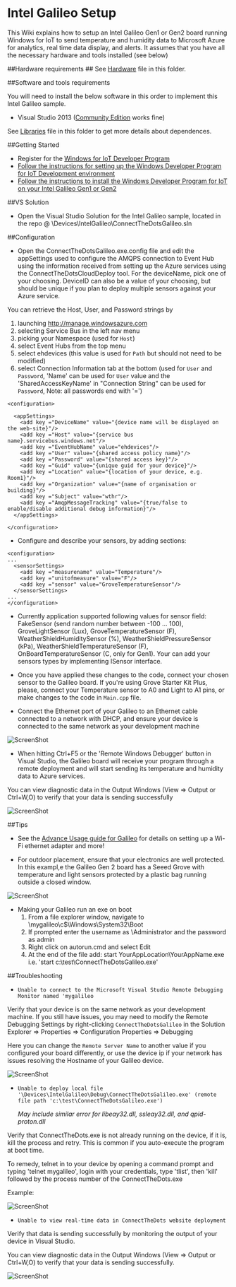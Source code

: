 # Intel Galileo Setup #

This Wiki explains how to setup an Intel Galileo Gen1 or Gen2 board running Windows for IoT to send temperature and humidity data to Microsoft Azure for analytics, real time data display, and alerts.
It assumes that you have all the necessary hardware and tools installed (see below)

##Hardware requirements ##
See [Hardware](Hardware.md) file in this folder.

##Software and tools requirements

You will need to install the below software in this order to implement this Intel Galileo sample.

 - Visual Studio 2013 ([Community Edition][1] works fine)
 
 See [Libraries](Libraries.md) file in this folder to get more details about dependences.
 
##Getting Started

* Register for the [Windows for IoT Developer Program][2]
* [Follow the instructions for setting up the Windows Developer Program for IoT Development environment][3]
* [Follow the instructions to install the Windows Developer Program for IoT on your Intel Galileo Gen1 or Gen2][4]

##VS Solution

* Open the Visual Studio Solution for the Intel Galileo  sample, located in the repo @ \Devices\IntelGalileo\ConnectTheDotsGalileo.sln

##Configuration

* Open the ConnectTheDotsGalileo.exe.config file and edit the appSettings used to configure the AMQPS connection to Event Hub using the information received from setting up the Azure services using the ConnectTheDotsCloudDeploy tool. For the deviceName, pick one of your choosing.  DeviceID can also be a value of your choosing, but should be unique if you plan to deploy multiple sensors against your Azure service.

You can retrieve the Host, User, and Password strings by 
  
1. launching http://manage.windowsazure.com 
2. selecting Service Bus in the left nav menu 
3. picking your Namespace (used for `Host`)
4. select Event Hubs from the top menu
5. select ehdevices (this value is used for `Path` but should not need to be modified)
6. select Connection Information tab at the bottom (used for `User` and `Password`, 'Name' can be used for `User` value and the 'SharedAccessKeyName' in "Connection String" can be used for `Password`, Note: all passwords end with '=')


```
<configuration>

  <appSettings>
    <add key ="DeviceName" value="{device name will be displayed on the web-site}"/>
    <add key ="Host" value="{service bus name}.servicebus.windows.net"/>
    <add key ="EventHubName" value="ehdevices"/>
    <add key ="User" value="{shared access policy name}"/>
    <add key ="Password" value="{shared access key}"/>
	<add key ="Guid" value="{unique guid for your device}"/>
    <add key ="Location" value="{location of your device, e.g. Room1}"/>
    <add key ="Organization" value="{name of organisation or building}"/>
    <add key ="Subject" value="wthr"/>
    <add key ="AmqpMessageTracking" value="{true/false to enable/disable additional debug information}"/>
  </appSettings>

</configuration>
```

* Configure and describe your sensors, by adding <sensorSettings> sections: 

```
<configuration>
...
  <sensorSettings>
    <add key ="measurename" value="Temperature"/>
    <add key ="unitofmeasure" value="F"/>
    <add key ="sensor" value="GroveTemperatureSensor"/>  
  </sensorSettings>
...
</configuration>
```

* Currently application supported following values for sensor field: FakeSensor (send random number between -100 ... 100), GroveLightSensor (Lux), GroveTemperatureSensor (F), WeatherShieldHumiditySensor (%), WeatherShieldPressureSensor (kPa), WeatherShieldTemperatureSensor (F), OnBoardTemperatureSensor (C, only for Gen1). Your can add your sensors types by implementing ISensor interface.

* Once you have applied these changes to the code, connect your chosen sensor to the Galileo board. If you're using Grove Starter Kit Plus, please, connect your Temperature sensor to A0 and Light to A1 pins, or make changes to the code in `Main.cpp` file. 

* Connect the Ethernet port of your Galileo to an Ethernet cable connected to a network with DHCP, and ensure your device is connected to the same network as your development machine

![ScreenShot](http://i.imgur.com/p6vRZXW.jpg)

* When hitting Ctrl+F5 or the 'Remote Windows Debugger' button in Visual Studio, the Galileo board will receive your program through a remote deployment and will start sending its temperature and humidity data to Azure services.

You can view diagnostic data in the Output Windows (View => Output or Ctrl+W,O) to verify that your data is sending successfully

![ScreenShot](http://i.imgur.com/RZBaU4q.png)

##Tips

* See the [Advance Usage guide for Galileo][5] for details on setting up a Wi-Fi ethernet adapter and more!

* For outdoor placement, ensure that your electronics are well protected.  In this exampl,e the Galileo Gen 2 board has a Seeed Grove with temperature and light sensors protected by a plastic bag running outside a closed window.

![ScreenShot](http://i.imgur.com/CKg6qNg.png)

* Making your Galileo run an exe on boot
	1. From a file explorer window, navigate to \\mygalileo\c$\Windows\System32\Boot
	2. If prompted enter the username as \Administrator and the password as admin
	3. Right click on autorun.cmd and select Edit
	4. At the end of the file add: start YourAppLocation\YourAppName.exe i.e. 'start c:\test\ConnectTheDotsGalileo.exe'  


##Troubleshooting

* `Unable to connect to the Microsoft Visual Studio Remote Debugging Monitor named 'mygalileo`

Verify that your device is on the same network as your development machine.  If you still have issues, you may need to modify the Remote Debugging Settings by right-clicking `ConnectTheDotsGalileo` in the Solution Explorer => Properties => Configuration Properties => Debugging

Here you can change the `Remote Server Name` to another value if you configured your board differently, or use the device ip if your network has issues resolving the Hostname of your Galileo device.

![ScreenShot](http://i.imgur.com/7k1omJW.png)

* `Unable to deploy local file '\Devices\IntelGalileo\Debug\ConnectTheDotsGalileo.exe' (remote file path 'c:\test\ConnectTheDotsGalileo.exe')` 

	*May include similar error for libeay32.dll, ssleay32.dll, and qpid-proton.dll*

Verify that ConnectTheDots.exe is not already running on the device, if it is, kill the process and retry.  This is common if you auto-execute the program at boot time. 

To remedy, telnet in to your device by opening a command prompt and typing 'telnet mygalileo', login with your credentials, type 'tlist', then 'kill' followed by the process number of the ConnectTheDots.exe

Example:  

![ScreenShot](http://i.imgur.com/TgVUOc2.png)

* `Unable to view real-time data in ConnectTheDots website deployment`

Verify that data is sending successfully by monitoring the output of your device in Visual Studio.

You can view diagnostic data in the Output Windows (View => Output or Ctrl+W,O) to verify that your data is sending successfully.

![ScreenShot](http://i.imgur.com/RZBaU4q.png)

  [1]: https://www.visualstudio.com/products/visual-studio-community-vs
  [2]: https://www.windowsondevices.com/signup.aspx
  [3]: http://ms-iot.github.io/content/SetupPC.htm
  [4]: http://ms-iot.github.io/content/SetupGalileo.htm
  [5]: http://ms-iot.github.io/content/AdvancedUsage.htm